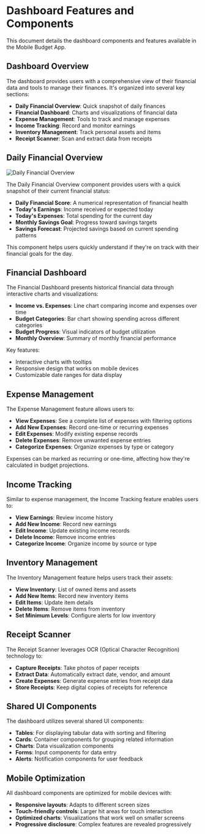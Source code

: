 # Dashboard Features and Components

This document details the dashboard components and features available in the Mobile Budget App.

## Dashboard Overview

The dashboard provides users with a comprehensive view of their financial data and tools to manage their finances. It's organized into several key sections:

- **Daily Financial Overview**: Quick snapshot of daily finances
- **Financial Dashboard**: Charts and visualizations of financial data
- **Expense Management**: Tools to track and manage expenses
- **Income Tracking**: Record and monitor earnings
- **Inventory Management**: Track personal assets and items
- **Receipt Scanner**: Scan and extract data from receipts

## Daily Financial Overview

![Daily Financial Overview](../frontend/public/screenshots/daily-overview.png)

The Daily Financial Overview component provides users with a quick snapshot of their current financial status:

- **Daily Financial Score**: A numerical representation of financial health
- **Today's Earnings**: Income received or expected today
- **Today's Expenses**: Total spending for the current day
- **Monthly Savings Goal**: Progress toward savings targets
- **Savings Forecast**: Projected savings based on current spending patterns

This component helps users quickly understand if they're on track with their financial goals for the day.

## Financial Dashboard

The Financial Dashboard presents historical financial data through interactive charts and visualizations:

- **Income vs. Expenses**: Line chart comparing income and expenses over time
- **Budget Categories**: Bar chart showing spending across different categories
- **Budget Progress**: Visual indicators of budget utilization
- **Monthly Overview**: Summary of monthly financial performance

Key features:
- Interactive charts with tooltips
- Responsive design that works on mobile devices
- Customizable date ranges for data display

## Expense Management

The Expense Management feature allows users to:

- **View Expenses**: See a complete list of expenses with filtering options
- **Add New Expenses**: Record one-time or recurring expenses
- **Edit Expenses**: Modify existing expense records
- **Delete Expenses**: Remove unwanted expense entries
- **Categorize Expenses**: Organize expenses by type or category

Expenses can be marked as recurring or one-time, affecting how they're calculated in budget projections.

## Income Tracking

Similar to expense management, the Income Tracking feature enables users to:

- **View Earnings**: Review income history
- **Add New Income**: Record new earnings
- **Edit Income**: Update existing income records
- **Delete Income**: Remove income entries
- **Categorize Income**: Organize income by source or type

## Inventory Management

The Inventory Management feature helps users track their assets:

- **View Inventory**: List of owned items and assets
- **Add New Items**: Record new inventory items
- **Edit Items**: Update item details
- **Delete Items**: Remove items from inventory
- **Set Minimum Levels**: Configure alerts for low inventory

## Receipt Scanner

The Receipt Scanner leverages OCR (Optical Character Recognition) technology to:

- **Capture Receipts**: Take photos of paper receipts
- **Extract Data**: Automatically extract date, vendor, and amount
- **Create Expenses**: Generate expense entries from receipt data
- **Store Receipts**: Keep digital copies of receipts for reference

## Shared UI Components

The dashboard utilizes several shared UI components:

- **Tables**: For displaying tabular data with sorting and filtering
- **Cards**: Container components for grouping related information
- **Charts**: Data visualization components
- **Forms**: Input components for data entry
- **Alerts**: Notification components for user feedback

## Mobile Optimization

All dashboard components are optimized for mobile devices with:

- **Responsive layouts**: Adapts to different screen sizes
- **Touch-friendly controls**: Larger hit areas for touch interaction
- **Optimized charts**: Visualizations that work well on smaller screens
- **Progressive disclosure**: Complex features are revealed progressively